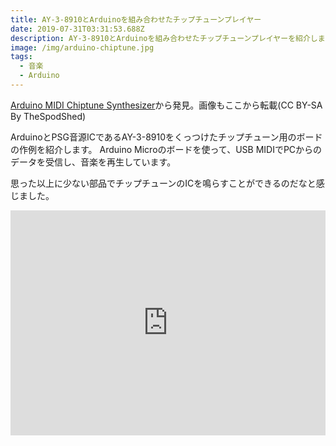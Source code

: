 ```yaml
---
title: AY-3-8910とArduinoを組み合わせたチップチューンプレイヤー
date: 2019-07-31T03:31:53.688Z
description: AY-3-8910とArduinoを組み合わせたチップチューンプレイヤーを紹介します
image: /img/arduino-chiptune.jpg
tags:
  - 音楽
  - Arduino
---
```

[Arduino MIDI Chiptune Synthesizer](https://www.instructables.com/id/Arduino-MIDI-Chiptune-Synthesizer/)から発見。画像もここから転載(CC BY-SA By TheSpodShed)

ArduinoとPSG音源ICであるAY-3-8910をくっつけたチップチューン用のボードの作例を紹介します。
Arduino Microのボードを使って、USB MIDIでPCからのデータを受信し、音楽を再生しています。

思った以上に少ない部品でチップチューンのICを鳴らすことができるのだなと感じました。

<iframe title="vimeo-player" src="https://player.vimeo.com/video/332946151" width="100%" height="360" frameborder="0" allowfullscreen></iframe>
